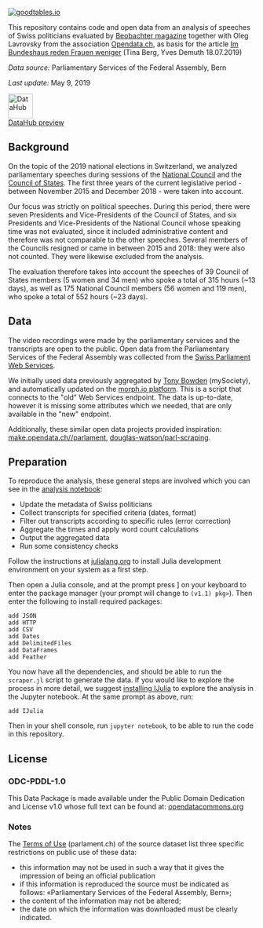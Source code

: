 [![goodtables.io](https://goodtables.io/badge/github/loleg/swiss-parl-wordtime.svg)](https://goodtables.io/github/loleg/swiss-parl-wordtime)

This repository contains code and open data from an analysis of speeches of Swiss politicians evaluated by [Beobachter magazine](https://en.wikipedia.org/wiki/Beobachter_(magazine)) together with Oleg Lavrovsky from the association [Opendata.ch](https://opendata.ch), as basis for the article [Im Bundeshaus reden Frauen weniger](https://www.beobachter.ch/politik/wahlen-2019/long-read/datenanalyse-im-bundeshaus-reden-frauen-weniger) (Tina Berg, Yves Demuth 18.07.2019)

_Data source:_ Parliamentary Services of the Federal Assembly, Bern

_Last update:_ May 9, 2019

[<img alt="DataHub" src="https://datahub.io/static/img/logo-cube.png" width="50"><br>DataHub preview](https://datahub.io/loleg/swiss-parl-wordtime/v/1)

## Background

On the topic of the 2019 national elections in Switzerland, we analyzed parliamentary speeches during sessions of the [National Council](https://www.parlament.ch/en/organe/national-council) and the [Council of States](https://www.parlament.ch/en/organe/council-of-states). The first three years of the current legislative period - between November 2015 and December 2018 - were taken into account. 

Our focus was strictly on political speeches. During this period, there were seven Presidents and Vice-Presidents of the Council of States, and six Presidents and Vice-Presidents of the National Council whose speaking time was not evaluated, since it included administrative content and therefore was not comparable to the other speeches. Several members of the Councils resigned or came in between 2015 and 2018: they were also not counted. They were likewise excluded from the analysis. 

The evaluation therefore takes into account the speeches of 39 Council of States members (5 women and 34 men) who spoke a total of 315 hours (~13 days), as well as 175 National Council members (56 women and 119 men), who spoke a total of 552 hours (~23 days). 

## Data

The video recordings were made by the parliamentary services and the transcripts are open to the public. Open data from the Parliamentary Services of the Federal Assembly was collected from the [Swiss Parliament Web Services](https://www.parlament.ch/en/services/open-data-webservices).

We initially used data previously aggregated by [Tony Bowden](https://github.com/tmtmtmtm) (mySociety), and automatically updated on the [morph.io platform](https://morph.io/tmtmtmtm/switzerland-parlament). This is a script that connects to the "old" Web Services endpoint. The data is up-to-date, however it is missing some attributes which we needed, that are only available in the "new" endpoint.

Additionally, these similar open data projects provided inspiration: [make.opendata.ch//parlament](http://make.opendata.ch/wiki/project:parlament), [douglas-watson/parl-scraping](https://github.com/douglas-watson/parl-scraping.git).

## Preparation

To reproduce the analysis, these general steps are involved which you can see in the [analysis notebook](scraper.ipynb):

- Update the metadata of Swiss politicians
- Collect transcripts for specified criteria (dates, format)
- Filter out transcripts according to specific rules (error correction)
- Aggregate the times and apply word count calculations
- Output the aggregated data
- Run some consistency checks

Follow the instructions at [julialang.org](https://julialang.org/) to install Julia development environment on your system as a first step. 

Then open a Julia console, and at the prompt press ] on your keyboard to enter the package manager (your prompt will change to `(v1.1) pkg>`). Then enter the following to install required packages:

```
add JSON
add HTTP
add CSV
add Dates
add DelimitedFiles
add DataFrames
add Feather
```

You now have all the dependencies, and should be able to run the `scraper.jl` script to generate the data. If you would like to explore the process in more detail, we suggest [installing IJulia](https://github.com/JuliaLang/IJulia.jl#installation) to explore the analysis in the Jupyter notebook. At the same prompt as above, run:

`add IJulia`

Then in your shell console, run `jupyter notebook`, to be able to run the code in this repository.

## License

### ODC-PDDL-1.0

This Data Package is made available under the Public Domain Dedication and License v1.0 whose full text can be found at: [opendatacommons.org](http://www.opendatacommons.org/licenses/pddl/1.0/)

### Notes

The [Terms of Use](https://www.parlament.ch/en/services/open-data-webservices) (parlament.ch) of the source dataset list three specific restrictions on public use of these data:

- this information may not be used in such a way that it gives the impression of being an official publication
- if this information is reproduced the source must be indicated as follows: «Parliamentary Services of the Federal Assembly, Bern»;
- the content of the information may not be altered;
- the date on which the information was downloaded must be clearly indicated.
